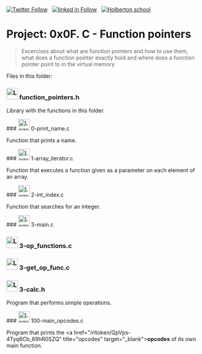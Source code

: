  [![Twitter Follow](https://img.shields.io/twitter/follow/jepez90?label=Follow%20me&style=social)](https://twitter.com/Jepez90) &nbsp; [![linked in Follow](https://img.shields.io/badge/LinkedIn-Follow-blue)](https://www.linkedin.com/in/jerson-p%C3%A9rez-010059a4/) &nbsp; [![Holberton school](https://img.shields.io/badge/Holberton_School-red)](https://twitter.com/HolbertonCOL)
 
# Project: 0x0F. C - Function pointers

> Excercises about what are function pointers and how to use them, what does a function pointer exactly hold and where does a function pointer point to in the virtual memory


Files in this folder:

### <img src="https://i.imgur.com/b3mhfGO.png" alt="Logo document" height="30"> function_pointers.h

Library with the functions in this folder.

### <img src="https://i.imgur.com/s1rXGpW.png" alt="Logo C" height="30"> 0-print_name.c

Function that prints a name.

### <img src="https://i.imgur.com/s1rXGpW.png" alt="Logo C" height="30"> 1-array_iterator.c

Function that executes a function given as a parameter on each element of an array.

### <img src="https://i.imgur.com/s1rXGpW.png" alt="Logo C" height="30"> 2-int_index.c

Function that searches for an integer.

### <img src="https://i.imgur.com/s1rXGpW.png" alt="Logo C" height="30"> 3-main.c
### <img src="https://i.imgur.com/s1rXGpW.png" alt="Logo C" height="30"> 3-op_functions.c
### <img src="https://i.imgur.com/s1rXGpW.png" alt="Logo C" height="30"> 3-get_op_func.c
### <img src="https://i.imgur.com/b3mhfGO.png" alt="Logo document" height="30"> 3-calc.h

Program that performs simple operations.

### <img src="https://i.imgur.com/s1rXGpW.png" alt="Logo C" height="30"> 100-main_opcodes.c

Program that prints the <a href="/rltoken/QpVps-4Tyq8Cb_69hR0SZQ" title="opcodes" target="_blank">**opcodes**</a> of its own main function.
